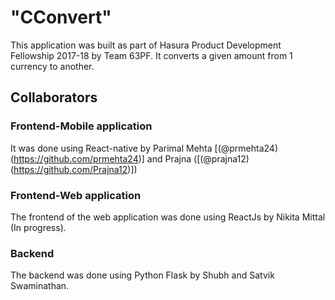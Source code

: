 # "CConvert" 
This application was built as part of Hasura Product Development Fellowship 2017-18 by Team 63PF. It converts a given amount from 1 currency to another.

## Collaborators
### Frontend-Mobile application
It was done using React-native by Parimal Mehta [(@prmehta24) (https://github.com/prmehta24)] and Prajna ([(@prajna12) (https://github.com/Prajna12)])

### Frontend-Web application
The frontend of the web application was done using ReactJs by Nikita Mittal (In progress).

### Backend
The backend was done using Python Flask by Shubh and Satvik Swaminathan. 
